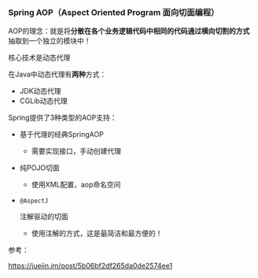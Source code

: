 ### Spring AOP（Aspect Oriented Program 面向切面编程）



AOP的理念：就是将**分散在各个业务逻辑代码中相同的代码通过横向切割的方式**抽取到一个独立的模块中！

核心技术是动态代理

在Java中动态代理有**两种**方式：

- JDK动态代理
- CGLib动态代理

Spring提供了3种类型的AOP支持：

- 基于代理的经典SpringAOP

  - 需要实现接口，手动创建代理

- 纯POJO切面

  - 使用XML配置，aop命名空间

- ```
  @AspectJ
  ```

  注解驱动的切面

  - 使用注解的方式，这是最简洁和最方便的！



参考：

https://juejin.im/post/5b06bf2df265da0de2574ee1